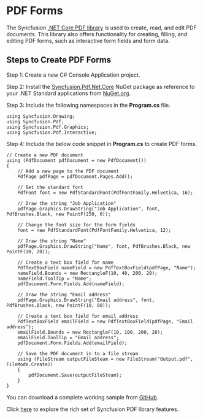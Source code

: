 # PDF Forms

The Syncfusion [.NET Core PDF library](https://www.syncfusion.com/document-processing/pdf-framework/net-core/pdf-library) is used to create, read, and edit PDF documents. This library also offers functionality for creating, filling, and editing PDF forms, such as interactive form fields and form data.

## Steps to Create PDF Forms

Step 1:  Create a new C# Console Application project.

Step 2: Install the [Syncfusion.Pdf.Net.Core](https://www.nuget.org/packages/Syncfusion.Pdf.Net.Core/) NuGet package as reference to your .NET Standard applications from [NuGet.org](https://www.nuget.org/).

Step 3: Include the following namespaces in the **Program.cs** file.


```
using Syncfusion.Drawing;
using Syncfusion.Pdf;
using Syncfusion.Pdf.Graphics;
using Syncfusion.Pdf.Interactive;

```

Step 4: Include the below code snippet in **Program.cs** to create PDF forms.
```
// Create a new PDF document
using (PdfDocument pdfDocument = new PdfDocument())
{
    // Add a new page to the PDF document
    PdfPage pdfPage = pdfDocument.Pages.Add();

    // Set the standard font
    PdfFont font = new PdfStandardFont(PdfFontFamily.Helvetica, 16);

    // Draw the string "Job Application"
    pdfPage.Graphics.DrawString("Job Application", font, PdfBrushes.Black, new PointF(250, 0));

    // Change the font size for the form fields
    font = new PdfStandardFont(PdfFontFamily.Helvetica, 12);

    // Draw the string "Name"
    pdfPage.Graphics.DrawString("Name", font, PdfBrushes.Black, new PointF(10, 20));

    // Create a text box field for name
    PdfTextBoxField nameField = new PdfTextBoxField(pdfPage, "Name");
    nameField.Bounds = new RectangleF(10, 40, 200, 20);
    nameField.ToolTip = "Name";
    pdfDocument.Form.Fields.Add(nameField);

    // Draw the string "Email address"
    pdfPage.Graphics.DrawString("Email address", font, PdfBrushes.Black, new PointF(10, 80));

    // Create a text box field for email address
    PdfTextBoxField emailField = new PdfTextBoxField(pdfPage, "Email address");
    emailField.Bounds = new RectangleF(10, 100, 200, 20);
    emailField.ToolTip = "Email address";
    pdfDocument.Form.Fields.Add(emailField);

    // Save the PDF document in to a file stream
    using (FileStream outputFileSteam = new FileStream("Output.pdf", FileMode.Create))
    {
        pdfDocument.Save(outputFileSteam);
    }
}

```

You can download a complete working sample from [GitHub](https://github.com/SyncfusionExamples/PDF-Examples/tree/master/Forms/Add-a-textbox-field-to-a-new-PDF-document).

Click [here](https://www.syncfusion.com/document-processing/pdf-framework/net-core) to explore the rich set of Syncfusion PDF library features.